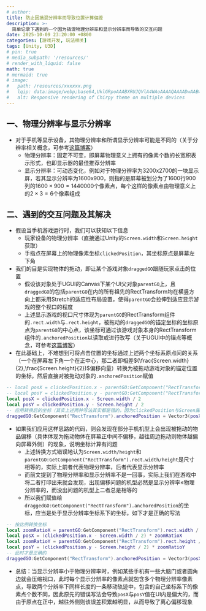 ```yaml
---
# author:
title: 防止因搞混分辨率而导致位置计算偏差
description: >-
  简单记录下遇到的一个因为搞混物理分辨率和显示分辨率而导致的交互问题
date: 2025-10-09 23:20:00 +0800
categories: [游戏开发, 玩法相关]
tags: [Unity, U3D]
# pin: true
# media_subpath: '/resources/'
# render_with_liquid: false
math: true
# mermaid: true
# image:
#   path: /resources/xxxxxx.png
#   lqip: data:image/webp;base64,UklGRpoAAABXRUJQVlA4WAoAAAAQAAAADwAABwAAQUxQSDIAAAARL0AmbZurmr57yyIiqE8oiG0bejIYEQTgqiDA9vqnsUSI6H+oAERp2HZ65qP/VIAWAFZQOCBCAAAA8AEAnQEqEAAIAAVAfCWkAALp8sF8rgRgAP7o9FDvMCkMde9PK7euH5M1m6VWoDXf2FkP3BqV0ZYbO6NA/VFIAAAA
#   alt: Responsive rendering of Chirpy theme on multiple devices
---
```


## 一、物理分辨率与显示分辨率
- 对于手机等显示设备，其物理分辨率和所谓显示分辨率可能是不同的（关于分辨率相关概念，可参考[这篇博客](https://blog.csdn.net/qq_34115899/article/details/105566707)）
	- 物理分辨率：固定不可变，即屏幕物理意义上拥有的像素个数的长宽积表示形式，也即显示器的最佳推荐分辨率
	- 显示分辨率：可动态变化，例如对于物理分辨率为3200x2700的一块显示屏，若其显示分辨率为1600x900，则指的是屏幕被划分为了$1600$行$900$列的$1600\times900=1440000$个像素点，每个这样的像素点由物理意义上的$2\times3=6$个像素组成

## 二、遇到的交互问题及其解决
- 假设当手机游戏运行时，我们可以获知以下信息
	- 玩家设备的物理分辨率（直接通过Unity的`Screen.width`和`Screen.height`获取）
	- 手指点在屏幕上的物理像素坐标`clickedPosition`，其坐标原点是屏幕左下角
- 我们的目是实现物体的拖动，即让某个游戏对象`draggedGO`跟随玩家点击的位置
	- 假设该对象处于UGUI的Canvas下某个UI父对象`parentGO`上，且`draggedGO`的包括`parentGO`在内的所有祖先的RectTransform均在横竖方向上都采用Stretch的适应性布局设置，使得`parentGO`会拉伸到适应显示游戏的整个视口的程度
	- 上述显示游戏的视口尺寸体现为`parentGO`的RectTransform组件的`.rect.width`与`.rect.height`，被拖动的`draggedGO`的锚定坐标的坐标原点为`parentGO`的中心点，该坐标可通过该游戏对象本身的RectTransform组件的`.anchoredPosition`以读取或进行改写（关于UGUI中的锚点等概念，可参考[这篇博客](https://juejin.cn/post/6992876202507632677)）
- 在此基础上，不难想到可将点击位置的坐标通过上述两个坐标系原点间的关系（一个在屏幕左下角一个在正中心，那二者即相差$(\frac{Screen.width}{2},\frac{Screen.height}{2})$偏移向量）转换为被拖动游戏对象的锚定位置的坐标，然后直接对被拖动对象的`.anchoredPosition`赋值

```lua
-- local posX = clickedPosition.x - parentGO:GetComponent("RectTransform").rect.width / 2
-- local posY = clickedPosition.y - parentGO:GetComponent("RectTransform").rect.height / 2
local posX = clickedPosition.x - Screen.width / 2
local posY = clickedPosition.y - Screen.height / 2
-- 应用转换后的坐标（其实上述两种写法其实都是错的，因为clickedPosition与Screen属物理分辨率坐标系，而anchoredPosition则属显示分辨率坐标系）
draggedGO:GetComponent("RectTransform").anchoredPosition = Vector3(posX, posY, 0)
```

- 如果我们应用这样思路的代码，则会发现在部分手机机型上会出现被拖动的物品偏移（具体体现为拖动物体在屏幕正中间不偏移，越往周边拖动则物体越偏向屏幕外侧）的现象，说明坐标计算有问题
	- 上述转换方式错误地认为`Screen.width/height`和`parentGO:GetComponent("RectTransform").rect.width/height`是尺寸相等的，实际上前者代表物理分辨率，后者代表显示分辨率
	- 而前文提到了物理分辨率和显示分辨率不是一回事，实际上我们在游戏中将二者打印出来就会发现，出现偏移问题的机型必然是显示分辨率$\leq$物理分辨率的，而没出问题的机型上二者总是相等的
	- 所以我们赋值给`draggedGO:GetComponent("RectTransform").anchoredPosition`的坐标，应当是处于显示分辨率坐标系下的坐标，如下才是正确的写法

```lua
-- 按比例转换坐标
local zoomRatioX = parentGO:GetComponent("RectTransform").rect.width / Screen.width
local posX = (clickedPosition.x - Screen.width / 2) * zoomRatioX
local zoomRatioY = parentGO:GetComponent("RectTransform").rect.height / Screen.height
local posY = (clickedPosition.y - Screen.height / 2) * zoomRatioY
-- 此时才是正确的
draggedGO:GetComponent("RectTransform").anchoredPosition = Vector3(posX, posY, 0)
```

- 总结：当显示分辨率小于物理分辨率时，例如某些手机有一些大脑门或者圆角边就会压缩视口，此时每个显示分辨率的像素点就包含多个物理分辨率像素点，导致两个分辨率下同样长度的一条移动轨迹中，包含的自己坐标系下的像素点个数不同，因此原先的错误写法会导致`posX`与`posY`值在UI内是偏大的，而由于原点在正中，越往外侧则该误差积累越明显，从而导致了离心偏移现象